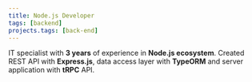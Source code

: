 ```yaml
---
title: Node.js Developer
tags: [backend]
projects.tags: [back-end]
---
```


IT specialist with **3 years** of experience in **Node.js ecosystem**. Created REST API with **Express.js**, data access layer with **TypeORM** and server application with **tRPC** API.